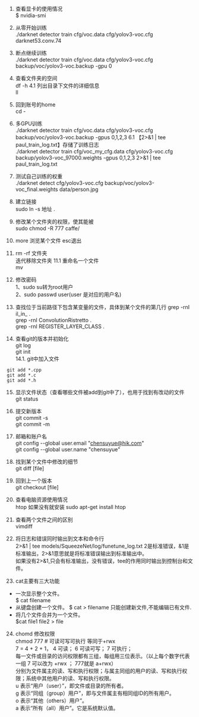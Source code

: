 1. 查看显卡的使用情况  
$ nvidia-smi
2. 从零开始训练  
./darknet detector train cfg/voc.data cfg/yolov3-voc.cfg darknet53.conv.74 
3. 断点继续训练  
./darknet detector train cfg/voc.data cfg/yolov3-voc.cfg backup/voc/yolov3-voc.backup -gpu 0

4. 查看文件夹的空间  
df -h
4.1 列出目录下文件的详细信息  
ll  
5. 回到账号的home  
cd -
6. 多GPU训练  
./darknet detector train cfg/voc.data cfg/yolov3-voc.cfg backup/voc/yolov3-voc.backup -gpus 0,1,2,3
6.1 【2>&1 | tee paul_train_log.txt】存储了训练日志  
./darknet detector train cfg/voc_my_cfg.data cfg/yolov3-voc.cfg backup/yolov3-voc_97000.weights -gpus 0,1,2,3 2>&1 | tee paul_train_log.txt

7. 测试自己训练的权重  
./darknet detect cfg/yolov3-voc.cfg backup/voc/yolov3-voc_final.weights data/person.jpg

8. 建立链接  
sudo ln -s 地址 .

9. 修改某个文件夹的权限，使其能被  
sudo chmod -R 777 caffe/

10. more 浏览某个文件 esc退出  

11. rm -rf 文件夹   
迭代移除文件夹
11.1 重命名一个文件  
mv <src> <der>

12. 修改密码  
1、sudo su转为root用户  
2、sudo passwd user(user 是对应的用户名)   

13. 查找位于当前路径下包含某变量的文件，具体到某个文件的第几行
grep -rnI il_in_ .  
grep -rnI ConvolutionRistretto .  
grep -rnI REGISTER_LAYER_CLASS .  

14. 查看git的版本并初始化  
git log  
git init  
14.1. git中加入文件  
```
git add *.cpp  
git add *.c  
git add *.h  
```
15. 显示文件状态（查看哪些文件被add到git中了），也用于找到有改动的文件  
git status  

16. 提交新版本  
git commit -s  
git commit -m <message>
 
17. 邮箱和账户名   
git config --global user.email "chensuyue@hik.com"  
git config --global user.name "chensuyue"  

18. 找到某个文件中修改的细节    
git diff [file]    

19. 回到上一个版本  
git checkout [file]  

20. 查看电脑资源使用情况  
htop  如果没有就安装 sudo apt-get install htop  

21. 查看两个文件之间的区别  
vimdiff <file> <file>

22. 将日志和错误同时输出到文本和命令行  
2>&1 | tee models/SqueezeNet/log/funetune_log.txt
2是标准错误，&1是标准输出，2>&1意思就是将标准错误输出到标准输出中。  
如果没有2>&1,只会有标准输出，没有错误，tee的作用同时输出到控制台和文件。

23. cat主要有三大功能  
- 一次显示整个文件。  
$ cat   filename
- 从键盘创建一个文件。
$ cat  >  filename
只能创建新文件,不能编辑已有文件.   
- 将几个文件合并为一个文件。  
$cat   file1   file2  > file  

24. chomd 修改权限  
chmod 777 <file>  # 可读可写可执行 等同于+rwx  
7 = 4 + 2 + 1， 4 可读； 6 可读可写； 7 可执行；  
每一文件或目录的访问权限都有三组，每组用三位表示。（以上每个数字代表一组 7 可以改为 +rwx ； 777就是 a+rwx）    
分别为文件属主的读、写和执行权限；与属主同组的用户的读、写和执行权限；系统中其他用户的读、写和执行权限。  
u 表示“用户（user）”，即文件或目录的所有者。    
g 表示“同组（group）用户”，即与文件属主有相同组ID的所有用户。   
o 表示“其他（others）用户”。    
a 表示“所有（all）用户”。它是系统默认值。   


